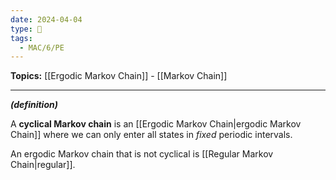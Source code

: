 ```yaml
---
date: 2024-04-04
type: 🧠
tags:
  - MAC/6/PE
---
```


**Topics:** [[Ergodic Markov Chain]] - [[Markov Chain]]

---

_**(definition)**_

A **cyclical Markov chain** is an [[Ergodic Markov Chain|ergodic Markov Chain]] where we can only enter all states in _fixed_ periodic intervals.

An ergodic Markov chain that is not cyclical is [[Regular Markov Chain|regular]].